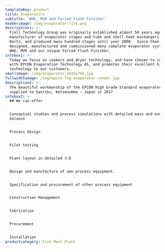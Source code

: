 ```yaml
---
templateKey: product
title: Evaporators
subtitle: 'WHE, MVR and Forced Flash Finisher'
headerimage: /img/evaporator-lite.png
description1: >-
  Fjell Technology Group was originally established almost 50 years ago as local
  manufacturer of evaporator stages and tube and shell heat exchangers for Stord
  Bartz, and produced many hundred stages until year 2000.  Since then we have
  designed, manufactured and commissioned many complete evaporator systems, both
  WHE, MVR and our unique Forced Flash Finisher.
infobox1: >-
  Today we focus on cookers and dryer technology, and have chosen to cooperate
  with EPCON Evaporation Technology AS, and promotes their excellent high grade
  technology to our customers.
smallimage: /img/evaporator-1024x768.jpg
fullwidthimage: /img/epcon-ftg-evaporator-render.jpg
description2: >-
  The beautiful workmanship of the EPCON High Grade Standard evaporator we have
  supplied to Sanriku, Ketsenumma – Japan in 2017
infobox2: >-
  ## We can offer


  Conceptual studies and process simulations with detailed mass and energy
  balance


  Process design


  Pilot testing


  Plant layout in detailed 3-D


  Design and manufacture of own process equipment.


  Specification and procurement of other process equipment


  Construction Management


  Fabrication


  Procurement


  Installation
productcategory: Fish Meal Plant
---
```


